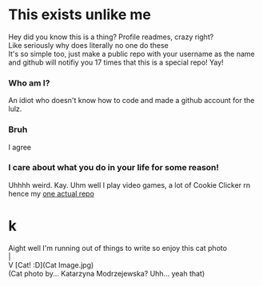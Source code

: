 # This exists unlike me
Hey did you know this is a thing? Profile readmes, crazy right?  
Like seriously why does literally no one do these  
It's so simple too, just make a public repo with your username as the name and github will notifiy you 17 times that this is a special repo! Yay!  
### Who am I?
An idiot who doesn't know how to code and made a github account for the lulz.
### Bruh
I agree
### I care about what you do in your life for some reason!
Uhhhh weird. Kay. Uhm well I play video games, a lot of Cookie Clicker rn hence my [one actual repo](https://github.com/IDON-TEXIST/CC-Keyboard-short-cuts)  
# k
Aight well I'm running out of things to write so enjoy this cat photo   
|  
V
[Cat! :D](Cat Image.jpg)  
(Cat photo by... Katarzyna Modrzejewska? Uhh... yeah that)
<!--
**IDON-TEXIST/IDON-TEXIST** is a ✨ _special_ ✨ repository because its `README.md` (this file) appears on your GitHub profile.

Here are some ideas to get you started:

- 🔭 I’m currently working on ...
- 🌱 I’m currently learning ...
- 👯 I’m looking to collaborate on ...
- 🤔 I’m looking for help with ...
- 💬 Ask me about ...
- 📫 How to reach me: ...
- 😄 Pronouns: ...
- ⚡ Fun fact: ...
-->
